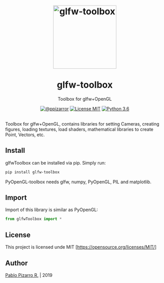 <h1 align="center">
  <a href="https://ppizarror.com/glfw-toolbox/" title="glfw-toolbox">
    <img alt="glfw-toolbox" src="https://ppizarror.com/resources/other/python.png" width="200px" height="200px" />
  </a>
  <br /><br />
  glfw-toolbox</h1>
<p align="center">Toolbox for glfw+OpenGL</p>
<div align="center"><a href="https://ppizarror.com"><img alt="@ppizarror" src="https://ppizarror.com/badges/author.svg" /></a>
<a href="https://opensource.org/licenses/MIT/"><img alt="License MIT" src="https://ppizarror.com/badges/licensemit.svg" /></a>
<a href="https://www.python.org/downloads/"><img alt="Python 3.6" src="https://ppizarror.com/badges/python36.svg" /></a>
</div><br />

Toolbox for glfw+OpenGL, contains libraries for setting Cameras, 
creating figures, loading textures, load shaders, mathematical libraries
to create Point, Vectors, etc.

## Install

glfwToolbox can be installed via pip. Simply run:

```bash
pip install glfw-toolbox
```

PyOpenGL-toolbox needs glfw, numpy, PyOpenGL, PIL and matplotlib.

## Import

Import of this library is similar as PyOpenGL:
```python
from glfwToolbox import *
```

## License
This project is licensed unde MIT [https://opensource.org/licenses/MIT/]

## Author
<a href="https://ppizarror.com" title="ppizarror">Pablo Pizarro R.</a> | 2019
